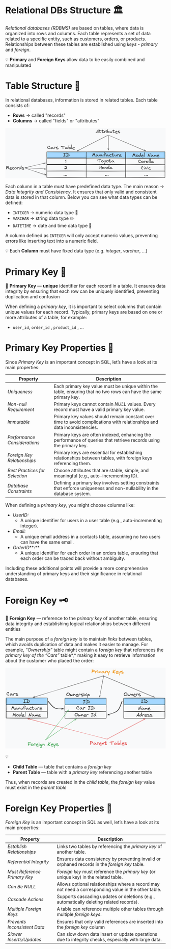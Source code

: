 # Relational DBs Structure 🏛️

*Relational databases (RDBMS)* are based on tables, where data is organized into rows and columns. Each table represents a set of data related to a specific entity, such as customers, orders, or products. Relationships between these tables are established using *keys* - *primary* and *foreign*.

<aside>

💡 **Primary** and **Foreign Keys** allow data to be easily combined and manipulated

</aside>

# Table Structure 📝

In relational databases, information is stored in related tables. Each table consists of:

- **Rows** → called "records"
- **Columns** → called "fields" or "attributes"

![table-structure](https://raw.githubusercontent.com/WebOfRussia/sql-course/refs/heads/main/SQL%20Fundamentals/img/table-structure.png)

Each column in a table must have predefined data type. The main reason → *Data Integrity and Consistency*. It ensures that only valid and consistent data is stored in that column. Below you can see what data types can be defined:

- `INTEGER` → numeric data type 🔢
- `VARCHAR` → string data type ✏️
- `DATETIME` → date and time data type 📅

A column defined as `INTEGER` will only accept numeric values, preventing errors like inserting text into a numeric field.

<aside>

💡 Each **Column** must have fixed data type (e.g. *integer*, *varchar*, …)

</aside>

# Primary Key 🔑

<aside>

📖 **Primary Key** — **unique** identifier for each record in a table. It ensures data integrity by ensuring that each row can be uniquely identified, preventing duplication and confusion

</aside>

When defining a *primary key*, it is important to select columns that contain unique values for each record. Typically, primary keys are based on one or more attributes of a table, for example:

- `user_id`, `order_id` , `product_id` , …

# Primary Key Properties 🎨

Since *Primary Key* is an important concept in SQL, let’s have a look at its main properties:

| **Property** | **Description** |
| --- | --- |
| *Uniqueness* | Each primary key value must be unique within the table, ensuring that no two rows can have the same primary key. |
| *Non-null Requirement* | Primary keys cannot contain *NULL* values. Every record must have a valid primary key value. |
| *Immutable* | Primary key values should remain constant over time to avoid complications with relationships and data inconsistencies. |
| *Performance Considerations* | Primary keys are often indexed, enhancing the performance of queries that retrieve records using the primary key. |
| *Foreign Key Relationships* | Primary keys are essential for establishing relationships between tables, with foreign keys referencing them. |
| *Best Practices for Selection* | Choose attributes that are stable, simple, and meaningful (e.g., auto-incrementing ID). |
| *Database Constraints* | Defining a primary key involves setting constraints that enforce uniqueness and non-nullability in the database system. |

When defining a *primary key*, you might choose columns like:

- *UserID:*
    - A unique identifier for users in a user table (e.g., auto-incrementing integer).
- *Email:*
    - A unique email address in a contacts table, assuming no two users can have the same email.
- *OrderID***:**
    - A unique identifier for each order in an orders table, ensuring that each order can be traced back without ambiguity.

Including these additional points will provide a more comprehensive understanding of primary keys and their significance in relational databases.

# Foreign Key 🗝️

<aside>

📖 **Foreign Key** — reference to the *primary key* of another table, ensuring data integrity and establishing logical relationships between different entities

</aside>

The main purpose of a *foreign key* is to maintain *links* between tables, which avoids duplication of data and makes it easier to manage. For example, “*Ownership”* table might contain a f*oreign key* that references the *primary key of the “Cars”* table*,* making it easy to retrieve information about the customer who placed the order:

![table-relations](https://raw.githubusercontent.com/WebOfRussia/sql-course/refs/heads/main/SQL%20Fundamentals/img/table-relations.png)

<aside>
💡

- **Child Table** — table that contains a *foreign key*
- **Parent Table** — table with a *primary key* referencing another table

</aside>

Thus, when records are created in the *child table*, the *foreign key* value must exist in the *parent table*

# Foreign Key Properties 🎨

*Foreign Key* is an important concept in SQL as well, let’s have a look at its main properties:

| **Property** | **Description** |
| --- | --- |
| *Establish Relationships* | Links two tables by referencing the *primary key* of another table. |
| *Referential Integrity* | Ensures data consistency by preventing invalid or orphaned records in the *foreign key* table. |
| *Must Reference Primary Key* | *Foreign key* must reference the *primary key* (or unique key) in the related table. |
| *Can Be NULL* | Allows optional relationships where a record may not need a corresponding value in the other table. |
| *Cascade Actions* | Supports cascading updates or deletions (e.g., automatically deleting related records). |
| *Multiple Foreign Keys* | A table can reference multiple other tables through multiple *foreign keys*. |
| *Prevents Inconsistent Data* | Ensures that only valid references are inserted into the *foreign key* column |
| *Slower Inserts/Updates* | Can slow down data insert or update operations due to integrity checks, especially with large data. |